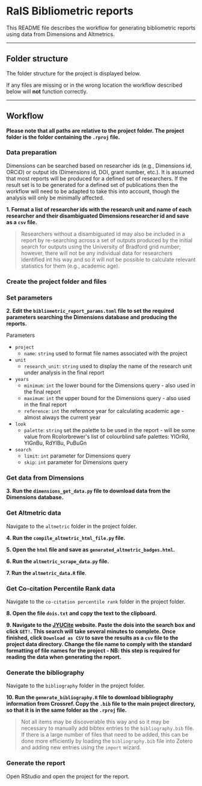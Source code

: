 # RaIS Bibliometric reports

This README file describes the workflow for generating bibliometric reports using data from Dimensions and Altmetrics.

---

## Folder structure

The folder structure for the project is displayed below.

If any files are missing or in the wrong location the workflow described below will **not** function correctly.

---

## Workflow

**Please note that all paths are relative to the project folder. The project folder is the folder containing the `.rproj` file.**

### Data preparation

Dimensions can be searched based on researcher ids (e.g., Dimensions id, ORCiD) or output ids (Dimensions id, DOI, grant number, etc.). It is assumed that most reports will be produced for a defined set of researchers. If the result set is to be generated for a defined set of publications then the workflow will need to be adapted to take this into account, though the analysis will only be minimally affected.

**1. Format a list of researcher ids with the research unit and name of each researcher and their disambiguated Dimensions researcher id and save as a `csv` file.**

> Researchers without a disambiguated id may also be included in a report by re-searching across a set of outputs produced by the initial search for outputs using the University of Bradford grid number; however, there will not be any individual data for researchers identified int his way and so it will not be possible to calculate relevant statistics for them (e.g., academic age).

### Create the project folder and files

### Set parameters

**2. Edit the `bibliometric_report_params.toml` file to set the required parameters searching the Dimensions database and producing the reports.**

Parameters

- `project`
  - `name`: `string` used to format file names associated with the project
- `unit`
  - `research_unit`: `string` used to display the name of the research unit under analysis in the final report
- `years`
  - `minimum`: `int` the lower bound for the Dimensions query - also used in the final report
  - `maximum`: `int` the upper bound for the Dimensions query - also used in the final report
  - `reference`: `int` the reference year for calculating academic age - almost always the current year
- `look`
  - `palette`: `string` set the palette to be used in the report - will be some value from Rcolorbrewer's list of colourblind safe palettes: YlOrRd, YlGnBu, RdYlBu, PuBuGn
- `search`
  - `limit`: `int` parameter for Dimensions query
  - `skip`: `int` parameter for Dimensions query

### Get data from Dimensions

**3. Run the `dimensions_get_data.py` file to download data from the Dimensions database.**

### Get Altmetric data

Navigate to the `altmetric` folder in the project folder.

**4. Run the `compile_altmetric_html_file.py` file.**

**5. Open the `html` file and save as `generated_altmetric_badges.html`.**

**6. Run the `altmetric_scrape_data.py` file.**

**7. Run the `altmetric_data.R` file**.

### Get Co-citation Percentile Rank data

Navigate to the `co-citation percentile rank` folder in the project folder.

**8. Open the file `dois.txt` and copy the text to the clipboard.**

**9. Navigate to the [JYUCite](https://oscsolutions.cc.jyu.fi/jyucite/) website. Paste the dois into the search box and click `GET!`. This search will take several minutes to complete. Once finished, click `Download as CSV` to save the results as a `csv` file to the project data directory. Change the file name to comply with the standard formatting of file names for the project - NB: this step is required for reading the data when generating the report.**

### Generate the bibliography

Navigate to the `bibliography` folder in the project folder.

**10. Run the `generate_bibliography.R` file to download bibliography information from Crossref. Copy the `.bib` file to the main project directory, so that it is in the same folder as the `.rproj` file.**

> Not all items may be discoverable this way and so it may be necessary to manually add bibtex entries to the `bibliography.bib` file. If there is a large number of files that need to be added, this can be done more efficiently by loading the `bibliography.bib` file into Zotero and adding new entries using the `import` wizard.

### Generate the report

Open RStudio and open the project for the report.
